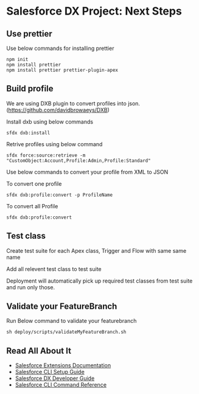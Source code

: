 # Salesforce DX Project: Next Steps

## Use prettier

Use below commands for installing prettier

```shell
npm init
npm install prettier
npm install prettier prettier-plugin-apex
```

## Build profile

We are using DXB plugin to convert profiles into json. (https://github.com/davidbrowaeys/DXB)

Install dxb using below commands

```shell
sfdx dxb:install
```

Retrive profiles using below command

```shell
sfdx force:source:retrieve -m "CustomObject:Account,Profile:Admin,Profile:Standard"
```

Use below commands to convert your profile from XML to JSON

To convert one profile

```shell
sfdx dxb:profile:convert -p ProfileName
```

To convert all Profile

```shell
sfdx dxb:profile:convert
```


## Test class
Create test suite for each Apex class, Trigger and Flow with same same name

Add all relevent test class to test suite

Deployment will automatically pick up required test classes from test suite and run only those.

## Validate your FeatureBranch

Run Below command to validate your featurebranch

```shell
sh deploy/scripts/validateMyFeatureBranch.sh
```

## Read All About It

-   [Salesforce Extensions Documentation](https://developer.salesforce.com/tools/vscode/)
-   [Salesforce CLI Setup Guide](https://developer.salesforce.com/docs/atlas.en-us.sfdx_setup.meta/sfdx_setup/sfdx_setup_intro.htm)
-   [Salesforce DX Developer Guide](https://developer.salesforce.com/docs/atlas.en-us.sfdx_dev.meta/sfdx_dev/sfdx_dev_intro.htm)
-   [Salesforce CLI Command Reference](https://developer.salesforce.com/docs/atlas.en-us.sfdx_cli_reference.meta/sfdx_cli_reference/cli_reference.htm)
